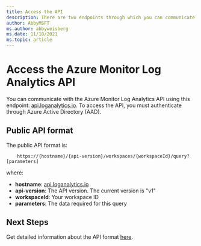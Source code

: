 ```yaml
---
title: Access the API
description: There are two endpoints through which you can communicate with the Azure Monitor Log Analytics API.
author: AbbyMSFT
ms.author: abbyweisberg
ms.date: 11/18/2021
ms.topic: article
---
```

# Access the Azure Monitor Log Analytics API

You can communicate with the Azure Monitor Log Analytics API using this endpoint: [api.loganalytics.io](https://api.loganalytics.io/). To access the API, you must authenticate through Azure Active Directory (AAD). 
## Public API format

The public API format is:

```
    https://{hostname}/{api-version}/workspaces/{workspaceId}/query?[parameters]
```
where:
 - **hostname**: [api.loganalytics.io](https://api.loganalytics.io/)
 - **api-version**: The API version. The current version is "v1"
 - **workspaceId**: Your workspace ID
 - **parameters**: The data required for this query
 
## Next Steps
Get detailed information about the API format [here](request-format.md). 
